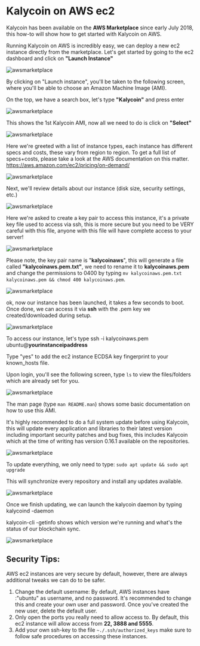 # Kalycoin on AWS ec2



Kalycoin has been available on the **AWS Marketplace**  since early July 2018, this how-to will show how to get started with Kalycoin on AWS.

Running Kalycoin on AWS is incredibly easy, we can deploy a new ec2 instance directly from the marketplace. Let's get started by going to the ec2 dashboard and click on **"Launch Instance"**

![awsmarketplace](aws.jpg)

By clicking on "Launch instance", you'll be taken to the following screen, where you'll be able to choose an Amazon Machine Image (AMI). 

On the top, we have a search box, let's type **"Kalycoin"** and press enter



![awsmarketplace](aws2.jpg)





This shows the 1st Kalycoin AMI, now all we need to do is click on **"Select"**

![awsmarketplace](aws3.jpg)



Here we're greeted with a list of instance types, each instance has different specs and costs, these vary from region to region. To get a full list of specs+costs, please take a look at the AWS documentation on this matter.  https://aws.amazon.com/ec2/pricing/on-demand/

![awsmarketplace](aws4.jpg)



Next, we'll review details about our instance (disk size, security settings, etc.)

![awsmarketplace](aws5.jpg)

Here we're asked to create a key pair to access this instance, it's a private key file used to access via ssh, this is more secure but you need to be VERY careful with this file, anyone with this file will have complete access to your server!

![awsmarketplace](aws6.jpg)

Please note, the key pair name is "**kalycoinaws**", this will generate a file called **"kalycoinaws.pem.txt"**, we need to rename it to **kalycoinaws.pem** and change the permissions to 0400 by typing `mv kalycoinaws.pem.txt kalycoinaws.pem && chmod 400 kalycoinaws.pem`.



![awsmarketplace](aws7.jpg)

ok, now our instance has been launched, it takes a few seconds to boot. Once done, we can access it via **ssh** with the .pem key we created/downloaded during setup.

![awsmarketplace](aws8.jpg)

To access our instance, let's type ssh -i kalycoinaws.pem ubuntu@**yourinstanceipaddress**

Type "yes" to add the ec2 instance ECDSA key fingerprint to your known_hosts file. 

Upon login, you'll see the following screen, type `ls` to view the files/folders which are already set for you.

![awsmarketplace](term1b.jpg)

The man page (type `man README.man`) shows some basic documentation on how to use this AMI.

It's highly recommended to do a full system update before using Kalycoin, this will update every application and libraries to their latest version including important security patches and bug fixes, this includes Kalycoin which at the time of writing has version 0.16.1 available on the repositories. 

![awsmarketplace](term5.jpg)

To update everything, we only need to type: `sudo apt update && sudo apt upgrade`

This will synchronize every repository and install any updates available.

![awsmarketplace](term4.jpg)

Once we finish updating, we can launch the kalycoin daemon by typing kalycoind -daemon 

kalycoin-cli -getinfo shows which version we're running and what's the status of our blockchain sync.

![awsmarketplace](term3.jpg)





## Security Tips:

AWS ec2 instances are very secure by default, however, there are always additional tweaks we can do to be safer.

1. Change the default username: By default, AWS instances have :"ubuntu" as username, and no password. It's recommended to change this and create your own user and password. Once you've created the new user, delete the default user.
2. Only open the ports you really need to allow access to. By default, this ec2 instance will allow access from **22, 3888 and 5555**.
3. Add your own ssh-key to the file `~./.ssh/authorized_keys` make sure to follow safe procedures on accessing these instances.

